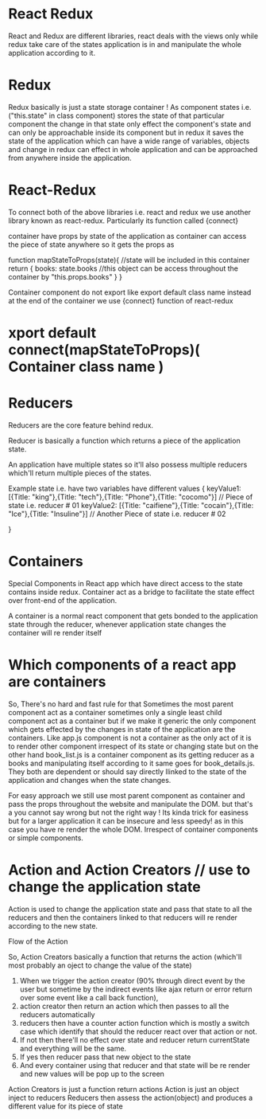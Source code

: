 # React Redux

React and Redux are different libraries, react deals with the views only while redux take care of the states application is in and manipulate the whole application according to it.


# Redux

Redux basically is just a state storage container ! As component states i.e. ("this.state" in class component) stores the state of that particular component the change in that state only effect the component's state and can only be approachable inside its component but in redux it saves the state of the application which can have a wide range of variables, objects and change in redux can effect in whole application and can be approached from anywhere inside the application. 

# React-Redux

To connect both of the above libraries i.e. react and redux we use another library known as react-redux. 
Particularly its function called {connect}

container have props by state of the application as container can access the piece of state anywhere so it gets the props as

 function mapStateToProps(state){   //state will be included in this container
    return {
      books: state.books   //this object can be access throughout the container by "this.props.books"
    }
 }

Container component do not export like export default class name instead at the end of the container we use {connect} function of react-redux

# xport default connect(mapStateToProps)( Container class name )


# Reducers

Reducers are the core feature behind redux.

Reducer is basically a function which returns a piece of the application state.

An application have multiple states so it'll also possess multiple reducers which'll return multiple pieces of the states.

Example state i.e. have two variables have different values 
{
    keyValue1: [{Title: "king"},{Title: "tech"},{Title: "Phone"},{Title: "cocomo"}]    // Piece of state i.e. reducer # 01
    keyValue2: [{Title: "caifiene"},{Title: "cocain"},{Title: "Ice"},{Title: "Insuline"}]   // Another Piece of state i.e. reducer # 02 

}

# Containers

Special Components in React app which have direct access to the state contains inside redux. Container act as a bridge to facilitate the state effect over front-end of the application.

A container is a normal react component that gets bonded to the application state through the reducer, whenever application state changes the container will re render itself 


# Which components of a react app are containers

So, There's no hard and fast rule for that Sometimes the most parent component act as a container sometimes only a single least child component act as a container but if we make it generic the only component which gets effected by the changes in state of the application are the containers. Like app.js component is not a container as the only act of it is to render other component irrespect of its state or changing state but on the other hand book_list.js is a container component as its getting reducer as a books and manipulating itself according to it same goes for book_details.js. They both are dependent or should say directly llinked to the state of the application and changes when the state changes. 

For easy approach we still use most parent component as container and pass the props throughout the website and manipulate the DOM. but that's a you cannot say wrong but not the right way ! Its kinda trick for easiness but for a larger application it can be insecure and less speedy! as in this case you have re render the whole DOM. Irrespect of container components or simple components.

# Action and Action Creators  // use to change the application state

Action is used to change the application state and pass that state to all the reducers and then the containers linked to that reducers will re render according to the new state.

Flow of the Action

So, Action Creators basically a function that returns the action (which'll most probably an oject to change the value of the state)

1. When we trigger the action creator (90% through direct event by the user but sometime by the indirect events like ajax return or error return over some event like a call back function), 
2. action creator then return an action which then passes to all the reducers automatically
3. reducers then have a counter action function which is mostly a switch case which identify that should the reducer react over that action or not.
4. If not then there'll no effect over state and reducer return currentState and everything will be the same.
5. If yes then reducer pass that new object to the state 
6. And every container using that reducer and that state will be re render and new values will be pop up to the screen

Action Creators is just a function return actions
Action is just an object inject to reducers
Reducers then assess the action(object) and produces a different value for its piece of state